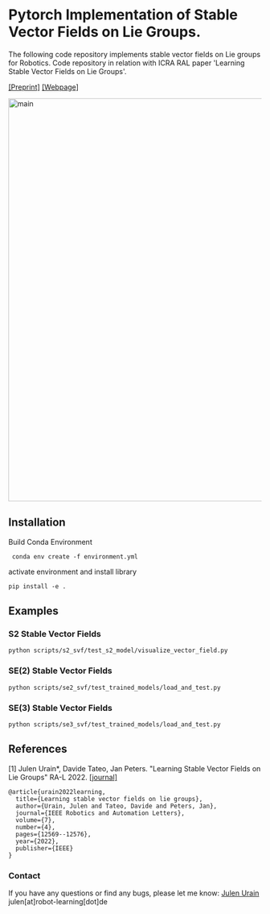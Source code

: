 # Pytorch Implementation of Stable Vector Fields on Lie Groups.
The following code repository implements stable vector fields on Lie groups for Robotics.
Code repository in relation with ICRA RAL paper 'Learning Stable Vector Fields
on Lie Groups'.

[[Preprint]](https://arxiv.org/pdf/2110.11774.pdf)
[[Webpage]](https://sites.google.com/view/svf-on-lie-groups/?pli=1)

<img src="figures/main.gif" alt="main" style="width:800px;"/>

## Installation

Build Conda Environment

```angular2html
 conda env create -f environment.yml
```

activate environment and install library

```
pip install -e .
```

## Examples

### S2 Stable Vector Fields
```angular2html
python scripts/s2_svf/test_s2_model/visualize_vector_field.py
```
### SE(2) Stable Vector Fields
```angular2html
python scripts/se2_svf/test_trained_models/load_and_test.py
```
### SE(3) Stable Vector Fields
```angular2html
python scripts/se3_svf/test_trained_models/load_and_test.py
```

## References

[1] Julen Urain*, Davide Tateo, Jan Peters. 
"Learning Stable Vector Fields on Lie Groups" 
RA-L 2022.
[[journal]](https://ieeexplore.ieee.org/stamp/stamp.jsp?arnumber=9935105)

```
@article{urain2022learning,
  title={Learning stable vector fields on lie groups},
  author={Urain, Julen and Tateo, Davide and Peters, Jan},
  journal={IEEE Robotics and Automation Letters},
  volume={7},
  number={4},
  pages={12569--12576},
  year={2022},
  publisher={IEEE}
}
```


### Contact

If you have any questions or find any bugs, please let me know: [Julen Urain](http://robotgradient.com/) julen[at]robot-learning[dot]de

